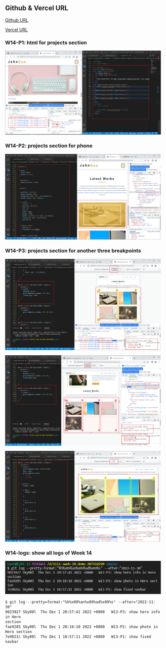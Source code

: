 ## Github & Vercel URL

[Github URL](https://github.com/Sky00l/1111-sweb-1N-demo-207410290)

[Vercel URL](https://1111-sweb-1-n-demo-207410290-dl4i.vercel.app/)

### W14-P1: html for projects section

![](w14-p1.png)

### W14-P2: projects section for phone

![](w14-p2.png)

### W14-P3: projects section for another three breakpoints

![](w14-p3-1.png)

![](w14-p3-2.png)

![](w14-p3-3.png)

### W14-logs: show all logs of Week 14

![](w13-logs.png)

```
$ git log --pretty=format:"%h%x09%an%x09%ad%x09%s" --after="2022-11-30"
9023927 Sky00l  Thu Dec 1 20:57:41 2022 +0800   W13-P3: show hero info in Hero 
section
fae9285 Sky00l  Thu Dec 1 20:18:10 2022 +0800   W13-P2: show photo in Hero section
7e9021c Sky00l  Thu Dec 1 18:57:11 2022 +0800   W13-P1: show fixed navbar   
```

